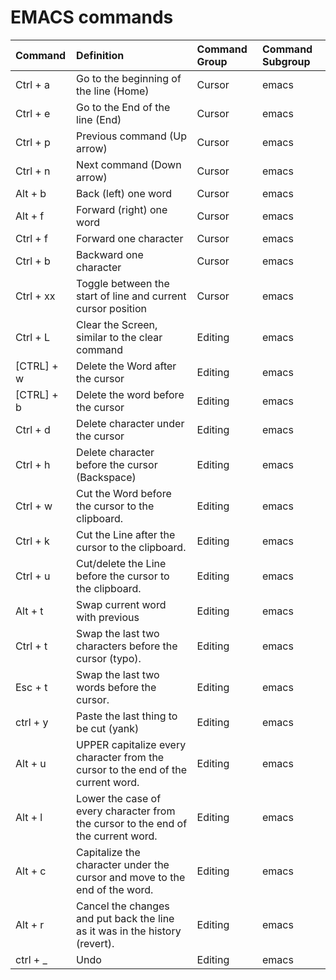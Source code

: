  
 
# EMACS commands


Command|Definition |Command Group | Command Subgroup
|:-------|:---------------------------------------------------|:-----------|:-----------|
|Ctrl + a|Go to the beginning of the line (Home)|Cursor|emacs|
|Ctrl + e|Go to the End of the line (End)|Cursor|emacs|
|Ctrl + p|Previous command (Up arrow)|Cursor|emacs|
|Ctrl + n|Next command (Down arrow)|Cursor|emacs|
|Alt + b|Back (left) one word|Cursor|emacs|
|Alt + f|Forward (right) one word|Cursor|emacs|
|Ctrl + f|Forward one character|Cursor|emacs|
|Ctrl + b|Backward one character|Cursor|emacs|
|Ctrl + xx|Toggle between the start of line and current cursor position|Cursor|emacs|
|Ctrl + L|Clear the Screen, similar to the clear command|Editing|emacs|
|[CTRL] + w|Delete the Word after the cursor|Editing|emacs|
|[CTRL] + b|Delete the word before the cursor|Editing|emacs|
|Ctrl + d|Delete character under the cursor|Editing|emacs|
|Ctrl + h|Delete character before the cursor (Backspace)|Editing|emacs|
|Ctrl + w|Cut the Word before the cursor to the clipboard.|Editing|emacs|
|Ctrl + k|Cut the Line after the cursor to the clipboard.|Editing|emacs|
|Ctrl + u|Cut/delete the Line before the cursor to the clipboard.|Editing|emacs|
|Alt + t|Swap current word with previous|Editing|emacs|
|Ctrl + t|Swap the last two characters before the cursor (typo).|Editing|emacs|
|Esc  + t|Swap the last two words before the cursor.|Editing|emacs|
|ctrl + y|Paste the last thing to be cut (yank)|Editing|emacs|
|Alt + u|UPPER capitalize every character from the cursor to the end of the current word.|Editing|emacs|
|Alt + l|Lower the case of every character from the cursor to the end of the current word.|Editing|emacs|
|Alt + c|Capitalize the character under the cursor and move to the end of the word.|Editing|emacs|
|Alt + r|Cancel the changes and put back the line as it was in the history (revert).|Editing|emacs|
|ctrl + _|Undo|Editing|emacs|
 
